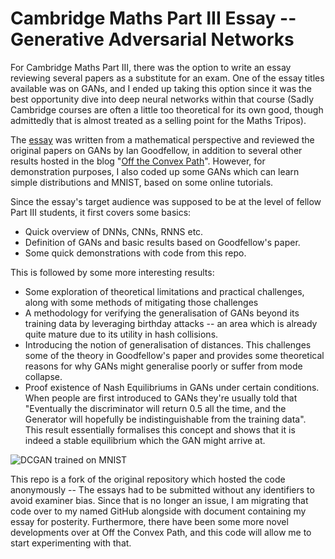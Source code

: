 # Cambridge Maths Part III Essay -- Generative Adversarial Networks
For Cambridge Maths Part III, there was the option to write an essay reviewing several papers as a substitute for an exam. One of the essay titles available was on GANs, and I ended up taking this option since it was the best opportunity dive into deep neural networks within that course (Sadly Cambridge courses are often a little too theoretical for its own good, though admittedly that is almost treated as a selling point for the Maths Tripos).

The [essay](https://github.com/charliexchen/GANEssay/blob/master/GAN%20Essay/GANEssay.pdf) was written from a mathematical perspective and reviewed the original papers on GANs by Ian Goodfellow, in addition to several other results hosted in the blog "[Off the Convex Path](https://www.offconvex.org/)".
However, for demonstration purposes, I also coded up some GANs which can learn simple distributions and MNIST, based on some online tutorials. 

Since the essay's target audience was supposed to be at the level of fellow Part III students, it first covers some basics:
 * Quick overview of DNNs, CNNs, RNNS etc.
 * Definition of GANs and basic results based on Goodfellow's paper.
 * Some quick demonstrations with code from this repo.

This is followed by some more interesting results:
 * Some exploration of theoretical limitations and practical challenges, along with some methods of mitigating those challenges
 * A methodology for verifying the generalisation of GANs beyond its training data by leveraging birthday attacks -- an area which is already quite mature due to its utility in hash collisions.
 * Introducing the notion of generalisation of distances. This challenges some of the theory in Goodfellow's paper and provides some theoretical reasons for why GANs might generalise poorly or suffer from mode collapse.
 * Proof existence of Nash Equilibriums in GANs under certain conditions. When people are first introduced to GANs they're usually told that "Eventually the discriminator will return 0.5 all the time, and the Generator will hopefully be indistinguishable from the training data". This result essentially formalises this concept and shows that it is indeed a stable equilibrium which the GAN might arrive at.


![DCGAN trained on MNIST](https://github.com/charliexchen/GANEssay/blob/master/GAN%20Essay/MNIST.png?raw=true)

This repo is a fork of the original repository which hosted the code anonymously -- The essays had to be submitted without any identifiers to avoid examiner bias. 
Since that is no longer an issue, I am migrating that code over to my named GitHub alongside with document containing my essay for posterity. Furthermore, there have been some more novel developments over at Off the Convex Path, and this code will allow me to start experimenting with that.

